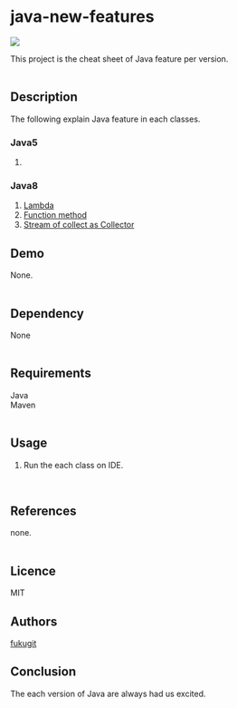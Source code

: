 # java-new-features
![](https://img.shields.io/badge/Initial%20creation-Jan%202019-brightgreen.svg)  

This project is the cheat sheet of Java feature per version.  
<br/>

## Description
The following explain Java feature in each classes.  

### Java5
1. 

### Java8
1. [Lambda](src/main/java/jp/co/example/java8/LambdaFeature.java)  
2. [Function method](src/main/java/jp/co/example/java8/FunctionFeature.java)  
2. [Stream of collect as Collector](src/main/java/jp/co/example/java8/CollectorFeature.java)  

## Demo
None.  
<br/>

## Dependency
None  
<br/>

## Requirements
Java  
Maven  
<br/>

## Usage
1. Run the each class on IDE.  
<br/>

## References
none.  
<br/>

## Licence
MIT
<br/>

## Authors
[fukugit](https://github.com/fukugit)
<br/>

## Conclusion
The each version of Java are always had us excited.  

